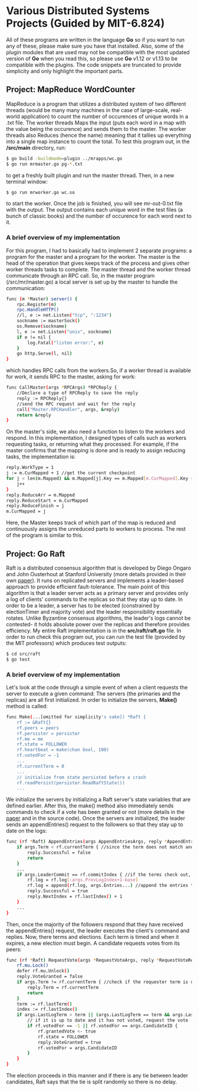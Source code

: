 Various Distributed Systems Projects (Guided by MIT-6.824)
================================================================================
All of these programs are written in the language **Go** so if you want to run any of these, please make sure you have that installed. Also, some of the 
plugin modules that are used may not be compatible with the most updated version of **Go** when you read this, so please use **Go** v1.12 or v1.13 to be compatible 
with the plugins. The code snippets are truncated to provide simplicity and only highlight the important parts.


## Project: MapReduce WordCounter
MapReduce is a program that utilizes a distributed system of two different threads (would be many many machines in the case of large-scale, real-world application) 
to count the number of occurences of unique words in a .txt file. The worker threads Maps the input (puts each word in a map with the value being the occurence) and 
sends them to the master. The worker threads also Reduces (hence the name) meaning that it tallies up everything into a single map instance to count the total.
To test this program out, in the **/src/main** directory, run:
```bash
$ go build -buildmode=plugin ../mrapps/wc.go
$ go run mrmaster.go pg-*.txt
```
to get a freshly built plugin and run the master thread. Then, in a new terminal window:
```bash
$ go run mrworker.go wc.so
```
to start the worker. Once the job is finished, you will see mr-out-0.txt file with the output. The output contains each unique word in the test files (a bunch of classic
books) and the number of occurence for each word next to it. 
### A brief overview of my implementation
For this program, I had to basically had to implement 2 separate programs: a program for the master and a program for the worker. The master is the head of the 
operation that gives keeps track of the process and gives other worker threads tasks to complete. The master thread and the worker thread communicate through an 
RPC call. So, in the master program (/src/mr/master.go) a local server is set up by the master to handle the communication:
```bash
func (m *Master) server() {
	rpc.Register(m)
	rpc.HandleHTTP()
	//l, e := net.Listen("tcp", ":1234")
	sockname := masterSock()
	os.Remove(sockname)
	l, e := net.Listen("unix", sockname)
	if e != nil {
		log.Fatal("listen error:", e)
	}
	go http.Serve(l, nil)
}
```
which handles RPC calls from the workers.So, if a worker thread is available for work, it sends RPC to the master, asking for work:
```bash
func CallMaster(args *RPCArgs) *RPCReply {
	//Declare a type of RPCReply to save the reply
	reply := RPCReply{}
	//send the RPC request and wait for the reply
	call("Master.RPCHandler", args, &reply)
	return &reply
}
```
On the master's side, we also need a function to listen to the workers and respond. In this implementation, I designed types of calls such as 
workers requesting tasks, or returning what they processed. For example, if the master confirms that the mapping is done and is ready to 
assign reducing tasks, the implementation is:
```bash
reply.WorkType = 1
j := m.CurMapped + 1 //get the current checkpoint
for j < len(m.Mapped) && m.Mapped[j].Key == m.Mapped[m.CurMapped].Key {
	j++
}
reply.ReduceArr = m.Mapped
reply.ReduceStart = m.CurMapped
reply.ReduceFinish = j
m.CurMapped = j
```
Here, the Master keeps track of which part of the map is reduced and continuously assigns the unreduced parts to workers to process. The rest of the program
is similar to this. 

## Project: Go Raft

Raft is a distributed consensus algorithm that is developed by Diego Ongaro and John Ousterhout at Stanford University (more details provided in their own [paper](https://pdos.csail.mit.edu/6.824/papers/raft-extended.pdf)). It runs on replicated servers and implements a leader-based approach to provide efficient fault-tolerance. The main point of this algorithm is that a leader server acts as a primary server and provides only a log of clients' commands to the replicas so that they stay up to date. In order to be a leader, a server has to be elected (constrained by electionTimer and majority vote) and the leader responsibility essentially rotates. Unlike Byzantine consensus algorithms, the leader's logs cannot be contested- it holds absolute power over the replicas and therefore provides efficiency. My entire Raft implementation is in the **src/raft/raft.go** file. In order to run check this program out, you can run the test file (provided by the MIT professors) which produces test outputs:
```bash
$ cd src/raft
$ go test
```
### A brief overview of my implementation
Let's look at the code through a simple event of when a client requests the server to execute a given command:
The servers (the primaries and the replicas) are all first initialized. In order to initialize the servers, **Make()** method is called:
```bash
func Make(...[omitted for simplicity's sake]) *Raft {
	rf := &Raft{}
	rf.peers = peers
	rf.persister = persister
	rf.me = me
	rf.state = FOLLOWER
	rf.heartbeat = make(chan bool, 100)
	rf.votedFor = -1
	...
	rf.currentTerm = 0
	...
	// initialize from state persisted before a crash
	rf.readPersist(persister.ReadRaftState())
	...
```
We initialize the servers by initializing a Raft server's state variables that are defined earlier. After this, the make() method also immediately sends commands to check if a vote has been granted or not (more details in the [paper](https://pdos.csail.mit.edu/6.824/papers/raft-extended.pdf) and in the source code). 
Once the servers are initialized, the leader sends an appendEntries() request to the followers so that they stay up to date on the logs:
```bash
func (rf *Raft) AppendEntries(args AppendEntriesArgs, reply *AppendEntriesReply) {
	if args.Term < rf.currentTerm { //since the term does not match and lags behind
		reply.Successful = false
		return
	}
	...
	if args.LeaderCommit == rf.commitIndex { //if the terms check out, we are ready to append the entries
		rf.log = rf.log[:args.PrevLogIndex+1-base]
		rf.log = append(rf.log, args.Entries...) //append the entries to the replicas
		reply.Successful = true
		reply.NextIndex = rf.lastIndex() + 1
	}
	...
}
```
Then, once the majority of the followers respond that they have received the appendEntries() request, the leader executes the client's command and replies. Now, there terms and elections. Each term is timed and when it expires, a new election must begin. A candidate requests votes from its peers:
```bash
func (rf *Raft) RequestVote(args *RequestVoteArgs, reply *RequestVoteReply) {
	rf.mu.Lock()
	defer rf.mu.Unlock()
	reply.VoteGranted = false
	if args.Term != rf.currentTerm { //check if the requester term is up to date
		reply.Term = rf.currentTerm
		return
	}
	term := rf.lastTerm()
	index := rf.lastIndex()
	if args.LastLogTerm > term || (args.LastLogTerm == term && args.LastLogIndex >= index) {
		// if it is up to date and it has not voted, request the vote
		if rf.votedFor == -1 || rf.votedFor == args.CandidateID {
			rf.grantedVote <- true
			rf.state = FOLLOWER
			reply.VoteGranted = true
			rf.votedFor = args.CandidateID
		}
	}
}
```
The election proceeds in this manner and if there is any tie between leader candidates, Raft says that the tie is split randomly so there is no delay. 
